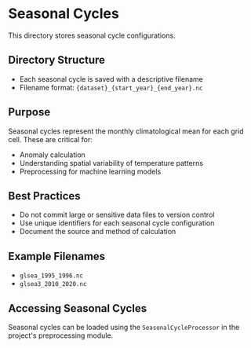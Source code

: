 # Seasonal Cycles

This directory stores seasonal cycle configurations.

## Directory Structure

- Each seasonal cycle is saved with a descriptive filename
- Filename format: `{dataset}_{start_year}_{end_year}.nc`

## Purpose

Seasonal cycles represent the monthly climatological mean for each grid cell. These are critical for:
- Anomaly calculation
- Understanding spatial variability of temperature patterns
- Preprocessing for machine learning models

## Best Practices

- Do not commit large or sensitive data files to version control
- Use unique identifiers for each seasonal cycle configuration
- Document the source and method of calculation

## Example Filenames

- `glsea_1995_1996.nc`
- `glsea3_2010_2020.nc`

## Accessing Seasonal Cycles

Seasonal cycles can be loaded using the `SeasonalCycleProcessor` in the project's preprocessing module.